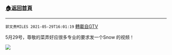 ﻿###  [:house:返回首頁](https://github.com/ourhimalayas/txt)
---

`郭文贵MILES 2021-05-29T16:01:19` [轉載自GTV](https://gtv.org/web/#/UserInfo/5e596957357cc612d35a8044)

5月29号，尊敬的菜弄好应很多专业的要求发一个Snow 的视频！

[![](https://filegroup.gtv.org/cdn-cgi/image/width=600/https://filegroup.gtv.org/group8/web/20210529/16/01/0/484f27ef12682e8ab0933a9acfb8b20a.jpg)](https://filegroup.gtv.org/group8/web/20210529/16/01/0/d8a3f5170beaba33bdb26ee018c2ea05.mp4)